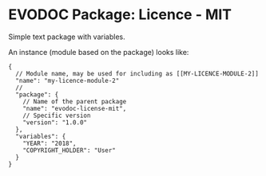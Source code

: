 # EVODOC Package: Licence - MIT

Simple text package with variables.

An instance (module based on the package) looks like:

```
{
  // Module name, may be used for including as [[MY-LICENCE-MODULE-2]]
  "name": "my-licence-module-2"
  //
  "package": {
    // Name of the parent package
    "name": "evodoc-license-mit",
    // Specific version
    "version": "1.0.0"
  },
  "variables": {
    "YEAR": "2018",
    "COPYRIGHT_HOLDER": "User"
  }
}
```
